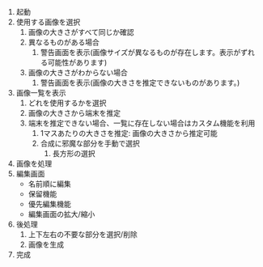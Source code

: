 1. 起動
2. 使用する画像を選択
   1. 画像の大きさがすべて同じか確認
   2. 異なるものがある場合
      1. 警告画面を表示(画像サイズが異なるものが存在します。表示がずれる可能性があります)
   3. 画像の大きさがわからない場合
      1. 警告画面を表示(画像の大きさを推定できないものがあります。)
3. 画像一覧を表示
   1. どれを使用するかを選択
   2. 画像の大きさから端末を推定
   3. 端末を推定できない場合、一覧に存在しない場合はカスタム機能を利用
      1. 1マスあたりの大きさを推定: 画像の大きさから推定可能
      2. 合成に邪魔な部分を手動で選択
         1. 長方形の選択
4. 画像を処理
5. 編集画面
   - 名前順に編集
   - 保留機能
   - 優先編集機能
   - 編集画面の拡大/縮小
6. 後処理
   1. 上下左右の不要な部分を選択/削除
   2. 画像を生成
7. 完成

